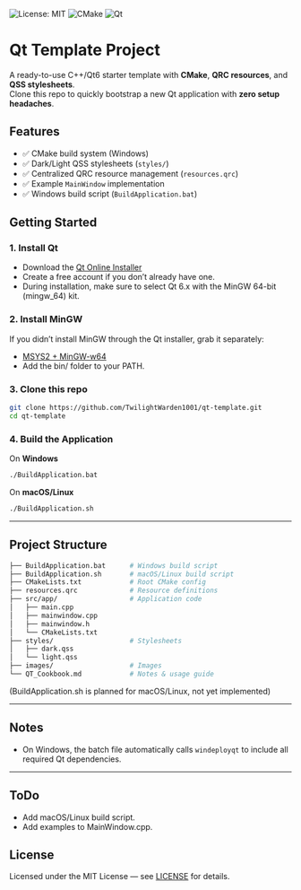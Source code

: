 ![License: MIT](https://img.shields.io/badge/License-MIT-yellow.svg)
![CMake](https://img.shields.io/badge/build-CMake-blue)
![Qt](https://img.shields.io/badge/framework-Qt6-green)

# Qt Template Project

A ready-to-use C++/Qt6 starter template with **CMake**, **QRC resources**, and **QSS stylesheets**.  
Clone this repo to quickly bootstrap a new Qt application with **zero setup headaches**.

## Features

- ✅ CMake build system (Windows)
- ✅ Dark/Light QSS stylesheets (`styles/`)
- ✅ Centralized QRC resource management (`resources.qrc`)
- ✅ Example `MainWindow` implementation
- ✅ Windows build script (`BuildApplication.bat`)

## Getting Started

### 1. Install Qt

- Download the [Qt Online Installer](https://www.qt.io/download-dev)
- Create a free account if you don’t already have one.
- During installation, make sure to select Qt 6.x with the MinGW 64-bit (mingw_64) kit.

### 2. Install MinGW

If you didn’t install MinGW through the Qt installer, grab it separately:

- [MSYS2 + MinGW-w64](https://www.msys2.org/)
- Add the bin/ folder to your PATH.

### 3. Clone this repo

```bash
git clone https://github.com/TwilightWarden1001/qt-template.git
cd qt-template
```

### 4. Build the Application

On **Windows**

```bash
./BuildApplication.bat
```

On **macOS/Linux**

```bash
./BuildApplication.sh
```

---

## Project Structure

```bash
├── BuildApplication.bat      # Windows build script
├── BuildApplication.sh       # macOS/Linux build script
├── CMakeLists.txt            # Root CMake config
├── resources.qrc             # Resource definitions
├── src/app/                  # Application code
│   ├── main.cpp
│   ├── mainwindow.cpp
│   ├── mainwindow.h
│   └── CMakeLists.txt
├── styles/                   # Stylesheets
│   ├── dark.qss
│   └── light.qss
├── images/                   # Images
└── QT_Cookbook.md            # Notes & usage guide
```

(BuildApplication.sh is planned for macOS/Linux, not yet implemented)

---

## Notes

- On Windows, the batch file automatically calls `windeployqt` to include all required Qt dependencies.

---

## ToDo

- Add macOS/Linux build script.
- Add examples to MainWindow.cpp.

## License

Licensed under the MIT License — see [LICENSE](LICENSE) for details.
